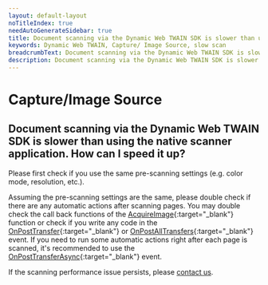 ```yaml
---
layout: default-layout
noTitleIndex: true
needAutoGenerateSidebar: true
title: Document scanning via the Dynamic Web TWAIN SDK is slower than using the native scanner application. How can I speed it up?
keywords: Dynamic Web TWAIN, Capture/ Image Source, slow scan
breadcrumbText: Document scanning via the Dynamic Web TWAIN SDK is slower than using the native scanner application. How can I speed it up?
description: Document scanning via the Dynamic Web TWAIN SDK is slower than using the native scanner application. How can I speed it up?
---
```


# Capture/Image Source

## Document scanning via the Dynamic Web TWAIN SDK is slower than using the native scanner application. How can I speed it up?

Please first check if you use the same pre-scanning settings (e.g. color mode, resolution, etc.).

Assuming the pre-scanning settings are the same, please double check if there are any automatic actions after scanning pages. You may double check the call back functions of the [AcquireImage](/_articles/info/api/WebTwain_Acquire.md#acquireimage){:target="_blank"} function or check if you write any code in the [OnPostTransfer](/_articles/info/api/WebTwain_Acquire.md#onposttransfer){:target="_blank"} or [OnPostAllTransfers](/_articles/info/api/WebTwain_Acquire.md#onpostalltransfers){:target="_blank"} event. If you need to run some automatic actions  right after each page is scanned, it's recommended to use the [OnPostTransferAsync](/_articles/info/api/WebTwain_Acquire.md#onposttransferasync){:target="_blank"} event.

If the scanning performance issue persists, please <a href="mailto:support@dynamsoft.com">contact us</a>.
